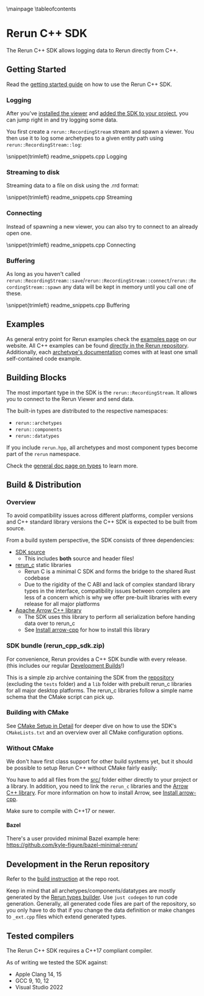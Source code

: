 \mainpage
\tableofcontents

# Rerun C++ SDK

The Rerun C++ SDK allows logging data to Rerun directly from C++.

## Getting Started

Read the [getting started guide](https://www.rerun.io/docs/getting-started/cpp) on how to use the Rerun C++ SDK.

### Logging

After you've [installed the viewer](https://www.rerun.io/docs/getting-started/installing-viewer) and [added the SDK to your project](https://www.rerun.io/docs/reference/cpp-sdk-cmake), you can jump right in and try logging some data.

You first create a `rerun::RecordingStream` stream and spawn a viewer. You then use it to log some archetypes to a given entity path using `rerun::RecordingStream::log`:

\snippet{trimleft} readme_snippets.cpp Logging

### Streaming to disk

Streaming data to a file on disk using the .rrd format:

\snippet{trimleft} readme_snippets.cpp Streaming

### Connecting

Instead of spawning a new viewer, you can also try to connect to an already open one.

\snippet{trimleft} readme_snippets.cpp Connecting

### Buffering

As long as you haven't called `rerun::RecordingStream::save`/`rerun::RecordingStream::connect`/`rerun::RecordingStream::spawn`
any data will be kept in memory until you call one of these.

\snippet{trimleft} readme_snippets.cpp Buffering


## Examples

As general entry point for Rerun examples check the [examples page](https://www.rerun.io/examples) on our website.
All C++ examples can be found [directly in the Rerun repository](https://github.com/rerun-io/rerun/tree/latest/examples/cpp).
Additionally, each [archetype's documentation](https://www.rerun.io/docs/reference/types) comes with at least one small self-contained code example.


## Building Blocks

The most important type in the SDK is the `rerun::RecordingStream`.
It allows you to connect to the Rerun Viewer and send data.

The built-in types are distributed to the respective namespaces:
* `rerun::archetypes`
* `rerun::components`
* `rerun::datatypes`

If you include `rerun.hpp`, all archetypes and most component types become part of the `rerun` namespace.

Check the [general doc page on types](https://www.rerun.io/docs/reference/types) to learn more.

## Build & Distribution

### Overview

To avoid compatibility issues across different platforms, compiler versions and C++ standard library versions
the C++ SDK is expected to be built from source.

From a build system perspective, the SDK consists of three dependencies:

* [SDK source](https://github.com/rerun-io/rerun/tree/latest/rerun_cpp/src/)
  * This includes **both** source and header files!
* [rerun_c](https://github.com/rerun-io/rerun/tree/latest/crates/rerun_c/) static libraries
  * Rerun C is a minimal C SDK and forms the bridge to the shared Rust codebase
  * Due to the rigidity of the C ABI and lack of complex standard library types in the interface,
    compatibility issues between compilers are less of a concern
    which is why we offer pre-built libraries with every release for all major platforms
* [Apache Arrow C++ library](https://arrow.apache.org/docs/cpp/index.html)
  * The SDK uses this library to perform all serialization before handing data over to rerun_c
  * See [Install arrow-cpp](arrow_cpp_install.md) for how to install this library


### SDK bundle (rerun_cpp_sdk.zip)

For convenience, Rerun provides a C++ SDK bundle with every release.
(this includes our regular [Development Builds](https://github.com/rerun-io/rerun/releases/tag/prerelease)!)

This is a simple zip archive containing the SDK from the [repository](https://github.com/rerun-io/rerun/tree/latest/rerun_cpp)
(excluding the `tests` folder) and a `lib` folder with prebuilt rerun_c libraries for all major desktop platforms.
The rerun_c libraries follow a simple name schema that the CMake script can pick up.


### Building with CMake

See [CMake Setup in Detail](cmake_setup_in_detail.md) for deeper dive on
how to use the SDK's `CMakeLists.txt` and an overview over all CMake configuration options.

### Without CMake

We don't have first class support for other build systems yet,
but it should be possible to setup Rerun C++ without CMake fairly easily:

You have to add all files from the [src/](https://github.com/rerun-io/rerun/tree/latest/rerun_cpp/src/) folder
either directly to your project or a library.
In addition, you need to link the `rerun_c` libraries and the [Arrow C++ library](https://arrow.apache.org/docs/cpp/index.html).
For more information on how to install Arrow, see [Install arrow-cpp](arrow_cpp_install.md).

Make sure to compile with C++17 or newer.

#### Bazel

There's a user provided minimal Bazel example here: https://github.com/kyle-figure/bazel-minimal-rerun/


## Development in the Rerun repository

Refer to the [build instruction](https://github.com/rerun-io/rerun/tree/latest/BUILD.md) at the repo root.

Keep in mind that all archetypes/components/datatypes are mostly generated by the [Rerun types builder](https://github.com/rerun-io/rerun/tree/latest/crates/re_types_builder).
Use `just codegen` to run code generation. Generally, all generated code files are part of the repository,
so you only have to do that if you change the data definition or make changes to `_ext.cpp` files which
extend generated types.

## Tested compilers

The Rerun C++ SDK requires a C++17 compliant compiler.

As of writing we tested the SDK against:
* Apple Clang 14, 15
* GCC 9, 10, 12
* Visual Studio 2022
